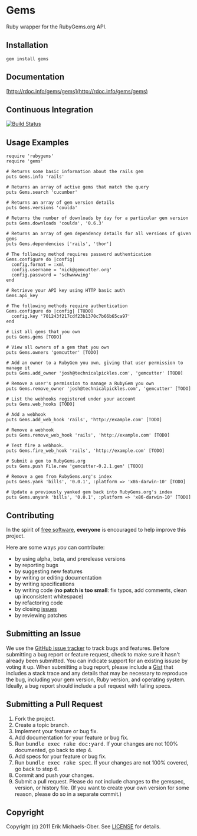 Gems
====
Ruby wrapper for the RubyGems.org API.

Installation
------------
    gem install gems

Documentation
-------------
[http://rdoc.info/gems/gems](http://rdoc.info/gems/gems)

Continuous Integration
----------------------
[![Build Status](http://travis-ci.org/sferik/gems.png)](http://travis-ci.org/sferik/gems)

Usage Examples
--------------
    require 'rubygems'
    require 'gems'

    # Returns some basic information about the rails gem
    puts Gems.info 'rails'

    # Returns an array of active gems that match the query
    puts Gems.search 'cucumber'

    # Returns an array of gem version details
    puts Gems.versions 'coulda'

    # Returns the number of downloads by day for a particular gem version
    puts Gems.downloads 'coulda', '0.6.3'

    # Returns an array of gem dependency details for all versions of given gems
    puts Gems.dependencies ['rails', 'thor']

    # The following method requires password authentication
    Gems.configure do |config|
      config.format = :xml
      config.username = 'nick@gemcutter.org'
      config.password = 'schwwwwing'
    end

    # Retrieve your API key using HTTP basic auth
    Gems.api_key

    # The following methods require authentication
    Gems.configure do |config| [TODO]
      config.key '701243f217cdf23b1370c7b66b65ca97'
    end

    # List all gems that you own
    puts Gems.gems [TODO]

    # View all owners of a gem that you own
    puts Gems.owners 'gemcutter' [TODO]

    # Add an owner to a RubyGem you own, giving that user permission to manage it
    puts Gems.add_owner 'josh@technicalpickles.com', 'gemcutter' [TODO]

    # Remove a user's permission to manage a RubyGem you own
    puts Gems.remove_owner 'josh@technicalpickles.com', 'gemcutter' [TODO]

    # List the webhooks registered under your account
    puts Gems.web_hooks [TODO]

    # Add a webhook
    puts Gems.add_web_hook 'rails', 'http://example.com' [TODO]

    # Remove a webhook
    puts Gems.remove_web_hook 'rails', 'http://example.com' [TODO]

    # Test fire a webhook.
    puts Gems.fire_web_hook 'rails', 'http://example.com' [TODO]

    # Submit a gem to RubyGems.org
    puts Gems.push File.new 'gemcutter-0.2.1.gem' [TODO]

    # Remove a gem from RubyGems.org's index
    puts Gems.yank 'bills', '0.0.1', :platform => 'x86-darwin-10' [TODO]

    # Update a previously yanked gem back into RubyGems.org's index
    puts Gems.unyank 'bills', '0.0.1', :platform => 'x86-darwin-10' [TODO]

Contributing
------------
In the spirit of [free software](http://www.fsf.org/licensing/essays/free-sw.html), **everyone** is encouraged to help improve this project.

Here are some ways *you* can contribute:

* by using alpha, beta, and prerelease versions
* by reporting bugs
* by suggesting new features
* by writing or editing documentation
* by writing specifications
* by writing code (**no patch is too small**: fix typos, add comments, clean up inconsistent whitespace)
* by refactoring code
* by closing [issues](https://github.com/sferik/gems/issues)
* by reviewing patches

Submitting an Issue
-------------------
We use the [GitHub issue tracker](https://github.com/sferik/gems/issues) to track bugs and
features. Before submitting a bug report or feature request, check to make sure it hasn't already
been submitted. You can indicate support for an existing issuse by voting it up. When submitting a
bug report, please include a [Gist](https://gist.github.com/) that includes a stack trace and any
details that may be necessary to reproduce the bug, including your gem version, Ruby version, and
operating system. Ideally, a bug report should include a pull request with failing specs.

Submitting a Pull Request
-------------------------
1. Fork the project.
2. Create a topic branch.
3. Implement your feature or bug fix.
4. Add documentation for your feature or bug fix.
5. Run <tt>bundle exec rake doc:yard</tt>. If your changes are not 100% documented, go back to step 4.
6. Add specs for your feature or bug fix.
7. Run <tt>bundle exec rake spec</tt>. If your changes are not 100% covered, go back to step 6.
8. Commit and push your changes.
9. Submit a pull request. Please do not include changes to the gemspec, version, or history file. (If you want to create your own version for some reason, please do so in a separate commit.)

Copyright
---------
Copyright (c) 2011 Erik Michaels-Ober.
See [LICENSE](https://github.com/sferik/gems/blob/master/LICENSE.md) for details.
